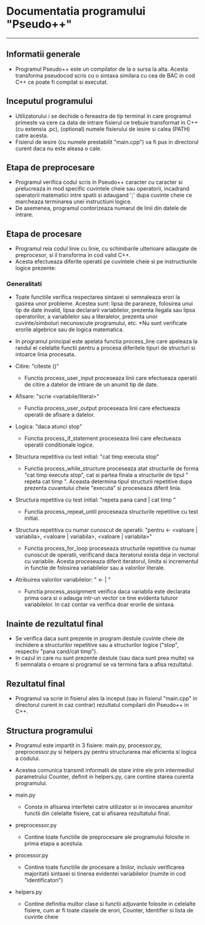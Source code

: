 # Documentatia programului "Pseudo++"
---

## Informatii generale

* Programul Pseudo++ este un compilator de la o sursa la alta. Acesta transforma pseudocod scris cu o sintaxa similara cu cea de BAC in cod C++ ce poate fi compilat si executat.



## Inceputul programului

* Utilizatorului i se dechide o fereastra de tip terminal in care programul primeste va cere ca data de intrare fisierul ce trebuie transformat in C++ (cu extensia .pc), (optional) numele fisierului de iesire si calea (PATH) catre acesta.
* Fisierul de iesire (cu numele prestabilit "main.cpp") va fi pus in directorul curent daca nu este aleasa o cale.



## Etapa de preprocesare

* Programul verifica codul scris in Pseudo++ caracter cu caracter si prelucreaza in mod specific cuvintele cheie sau operatorii, incadrand operatorii matematici intre spatii si adaugand ';' dupa cuvinte cheie ce marcheaza terminarea unei instructiuni logice.
* De asemenea, programul contorizeaza numarul de linii din datele de intrare.



## Etapa de procesare

* Programul reia codul linie cu linie, cu schimbarile ulterioare adaugate de preprocesor, si il transforma in cod valid C++.
* Acesta efectueaza diferite operatii pe cuvintele cheie si pe instructiunile logice prezente:

### Generalitati
* Toate functiile verifica respectarea sintaxei si semnaleaza erori la gasirea unor probleme. Acestea sunt: lipsa de paraneze, folosirea unui tip de date invalid, lipsa declararii variabilelor, prezenta ilegala sau lipsa operatorilor, a variabilelor sau a literalelor, prezenta unor cuvinte/simboluri necunoscute programului, etc.
*Nu sunt verificate erorile algebrice sau de logica matematica.
* In programul principal este apelata functia process_line care apeleaza la randul ei celelalte functii pentru a procesa diferitele tipuri de structuri si intoarce linia procesata.

* Citire: "citeste <variable> (<tip de date>)"
  * Functia process_user_input proceseaza linii care efectueaza operatii de citire a datelor de intrare de un anumit tip de date.

* Afisare: "scrie <variabile/literal>"
  * Functia process_user_output proceseaza linii care efectueaza operatii de afisare a datelor.

* Logica: "daca <conditii> atunci <instructiuni> stop"
  * Functia process_if_statement proceseaza linii care efectueaza operatii conditionale logice.

* Structura repetitiva cu test initial: "cat timp <conditii> executa <instructiuni> stop"
  * Functia process_while_structure proceseaza atat structurile de forma "cat timp <conditii> executa <instructiuni> stop", cat si partea finala a structurile de tipul " repeta <instructiuni> cat timp <conditie>". Aceasta determina tipul structurii repetitive dupa prezenta cuvantului cheie "executa" si proceseaza diferit linia.

* Structura repetitiva cu test initial: "repeta <instructiuni> pana cand | cat timp <conditii>"
  * Functia process_repeat_until proceseaza structurile repetitive cu test initial.

* Structura repetitiva cu numar cunoscut de operatii: "pentru <variabila> <- <valoare | variabila>, <valoare | variabila>, <valoare | variabila>"
  * Functia process_for_loop proceseaza structurile repetitive cu numar cunoscut de operatii, verificand daca iteratorul exista deja in vectorul cu variabile. Acesta proceseaza diferit iteratorul, limita si incrementul in functie de folosirea variabilelor sau a valorilor literale.

* Atribuirea valorilor variabilelor: "<variabila> <- <valoare> | <operatii>"
  * Functia process_assignment verifica daca variabila este declarata prima oara si o adauga intr-un vector ce tine evidenta tuturor variabilelor. In caz contar va verifica doar erorile de sintaxa.



## Inainte de rezultatul final

* Se verifica daca sunt prezente in program destule cuvinte cheie de inchidere a structurilor repetitive sau a structurilor logice ("stop", respectiv "pana cand/cat timp").
* In cazul in care nu sunt prezente destule (sau daca sunt prea multe) va fi semnalata o eroare si programul se va termina fara a afisa rezultatul.



## Rezultatul final

* Programul va scrie in fisierul ales la inceput (sau in fisierul "main.cpp" in directorul curent in caz contrar) rezultatul compilarii din Pseudo++ in C++.



## Structura programului
* Programul este impartit in 3 fisiere: main.py, processor.py, preprocessor.py si helpers.py pentru structurarea mai eficienta si logica a codului.
* Acestea comunica transmit informatii de stare intre ele prin intermediul parametrului Counter, definit in helpers.py, care contine starea curenta programului.

* main.py
  * Consta in afisarea interfetei catre utilizator si in invocarea anumitor functii din celelalte fisiere, cat si afisarea rezultatului final.

* preprocessor.py
  * Contine toate functiile de preprocesare ale programului folosite in prima etapa a acestuia.

* processor.py
  * Contine toate functiile de procesare a linilor, inclusiv verificarea majoritatii sintaxei si tinerea evidentei variabilelor (numite in cod "identificatori")

* helpers.py
  * Contine definitia multor clase si functii adjuvante folosite in celelalte fisiere, cum ar fi toate clasele de erori, Counter, Identifier si lista de cuvinte cheie


